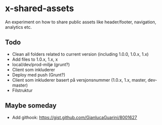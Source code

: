 x-shared-assets
===============

An experiment on how to share public assets like header/footer, navigation, analytics etc.

## Todo

- Clean all folders related to current version (including 1.0.0, 1.0.x, 1.x)
- Add files to 1.0.x, 1.x, x
- local/dev/prod-miljø (grunt?)
- Client som inkluderer
- Deploy med push (Grunt?)
- Client som inkluderer basert på versjonsnummer (1.0.x, 1.x, master, dev-master)
- Filstruktur

## Maybe someday

- Add githook: https://gist.github.com/GianlucaGuarini/8001627

